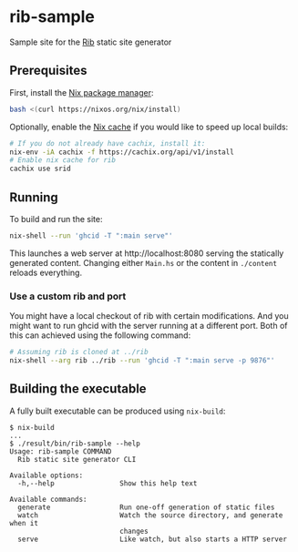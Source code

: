 # rib-sample

Sample site for the [Rib](https://github.com/srid/rib) static site generator

## Prerequisites

First, install the [Nix package manager](https://nixos.org/nix/):

``` bash
bash <(curl https://nixos.org/nix/install)
```

Optionally, enable the [Nix cache](https://srid.cachix.org/) if you would like to speed up local builds:

``` bash
# If you do not already have cachix, install it:
nix-env -iA cachix -f https://cachix.org/api/v1/install
# Enable nix cache for rib
cachix use srid
```

## Running

To build and run the site:

```bash
nix-shell --run 'ghcid -T ":main serve"'
```

This launches a web server at http://localhost:8080 serving the statically
generated content. Changing either `Main.hs` or the content in `./content` reloads everything.

### Use a custom rib and port

You might have a local checkout of rib with certain modifications. And you might
want to run ghcid with the server running at a different port. Both of this can
achieved using the following command:

```bash
# Assuming rib is cloned at ../rib
nix-shell --arg rib ../rib --run 'ghcid -T ":main serve -p 9876"'
```

## Building the executable

A fully built executable can be produced using `nix-build`:

```
$ nix-build 
...
$ ./result/bin/rib-sample --help
Usage: rib-sample COMMAND
  Rib static site generator CLI

Available options:
  -h,--help                Show this help text

Available commands:
  generate                 Run one-off generation of static files
  watch                    Watch the source directory, and generate when it
                           changes
  serve                    Like watch, but also starts a HTTP server
```
